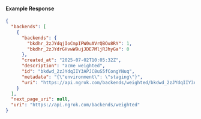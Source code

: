 <!-- Code generated for API Clients. DO NOT EDIT. -->

#### Example Response

```json
{
  "backends": [
    {
      "backends": {
        "bkdhr_2zJYdqjIoCmpIPW0uAVrQBOu8RY": 1,
        "bkdhr_2zJYdrGHvwW9ujJDE7MljRJhyGa": 0
      },
      "created_at": "2025-07-02T10:05:32Z",
      "description": "acme weighted",
      "id": "bkdwd_2zJYdqIIY3APJC8uS5fCongYNuq",
      "metadata": "{\"environment\": \"staging\"}",
      "uri": "https://api.ngrok.com/backends/weighted/bkdwd_2zJYdqIIY3APJC8uS5fCongYNuq"
    }
  ],
  "next_page_uri": null,
  "uri": "https://api.ngrok.com/backends/weighted"
}
```
